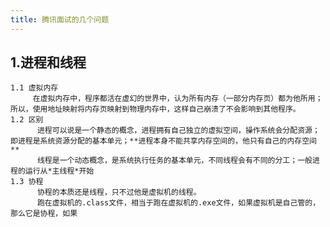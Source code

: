 ```yaml
---
title: 腾讯面试的几个问题
---
```


## 1.进程和线程
    1.1 虚拟内存
         在虚拟内存中，程序都活在虚幻的世界中，认为所有内存（一部分内存页）都为他所用；所以，使用地址映射将内存页映射到物理内存中，这样自己崩溃了不会影响到其他程序。
    1.2 区别
          进程可以说是一个静态的概念，进程拥有自己独立的虚拟空间，操作系统会分配资源；即进程是系统资源分配的基本单元；**进程本身不能共享内存空间的，他只有自己的内存空间**
          线程是一个动态概念，是系统执行任务的基本单元，不同线程会有不同的分工；一般进程的运行从*主线程*开始
    1.3 协程
          协程的本质还是线程，只不过他是虚拟机的线程。
          跑在虚拟机的.class文件，相当于跑在虚拟机的.exe文件，如果虚拟机是自己管的，那么它是协程，如果
##
